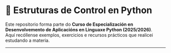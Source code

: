 # 🐍 Estruturas de Control en Python

Este repositorio forma parte do **Curso de Especialización en Desenvolvemento de Aplicacións en Linguaxe Python (2025/2026)**.  
Aquí recóllense exemplos, exercicios e recursos prácticos que realicei estudando a materia.

---
